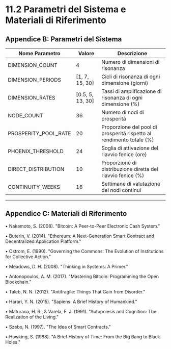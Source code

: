 # 11.2 Parametri del Sistema e Materiali di Riferimento

## Appendice B: Parametri del Sistema

| Nome Parametro | Valore | Descrizione |
|---------|------|------|
| DIMENSION_COUNT | 4 | Numero di dimensioni di risonanza |
| DIMENSION_PERIODS | [1, 7, 15, 30] | Cicli di risonanza di ogni dimensione (giorni) |
| DIMENSION_RATES | [0.5, 5, 13, 30] | Tassi di amplificazione di risonanza di ogni dimensione (%) |
| NODE_COUNT | 36 | Numero di nodi di prosperità |
| PROSPERITY_POOL_RATE | 20 | Proporzione del pool di prosperità rispetto al rendimento totale (%) |
| PHOENIX_THRESHOLD | 24 | Soglia di attivazione del riavvio fenice (ore) |
| DIRECT_DISTRIBUTION | 10 | Proporzione di distribuzione diretta del riavvio fenice (%) |
| CONTINUITY_WEEKS | 16 | Settimane di valutazione dei nodi continui |

---

## Appendice C: Materiali di Riferimento

• Nakamoto, S. (2008). "Bitcoin: A Peer-to-Peer Electronic Cash System."

• Buterin, V. (2014). "Ethereum: A Next-Generation Smart Contract and Decentralized Application Platform."

• Ostrom, E. (1990). "Governing the Commons: The Evolution of Institutions for Collective Action."

• Meadows, D. H. (2008). "Thinking in Systems: A Primer."

• Antonopoulos, A. M. (2017). "Mastering Bitcoin: Programming the Open Blockchain."

• Taleb, N. N. (2012). "Antifragile: Things That Gain from Disorder."

• Harari, Y. N. (2015). "Sapiens: A Brief History of Humankind."

• Maturana, H. R., & Varela, F. J. (1991). "Autopoiesis and Cognition: The Realization of the Living."

• Szabo, N. (1997). "The Idea of Smart Contracts."

• Hawking, S. (1988). "A Brief History of Time: From the Big Bang to Black Holes."